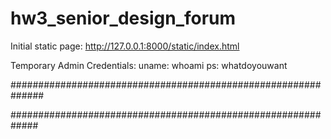 hw3_senior_design_forum
=======================
Initial static page:
http://127.0.0.1:8000/static/index.html

Temporary Admin Credentials:
uname: whoami
ps: whatdoyouwant

##############################################################

#############################################################
